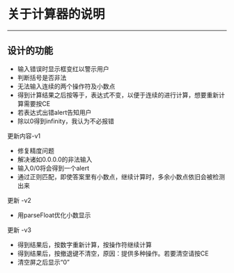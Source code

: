 # 关于计算器的说明
---
## 设计的功能
 - 输入错误时显示框变红以警示用户
 - 判断括号是否非法
 - 无法输入连续的两个操作符及小数点
 - 得到计算结果之后按等于，表达式不变，以便于连续的进行计算，想要重新计算需要按CE
 - 若表达式出错alert告知用户
 - 除以0得到infinity，我认为不必报错

更新内容-v1

 - 修复精度问题
 - 解决诸如0.0.0.0的非法输入
 - 输入0/0将会得到一个alert
 - 通过正则匹配，即使答案里有小数点，继续计算时，多余小数点依旧会被检测出来

更新 -v2
 - 用parseFloat优化小数显示

更新 -v3
 - 得到结果后，按数字重新计算，按操作符继续计算
 - 得到结果后，按撤退键不清空，原因：提供多种操作。若要清空请按CE
 - 清空屏之后显示“0”